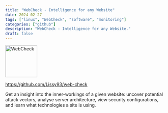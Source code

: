 ```yaml
---
title: "WebCheck - Intelligence for any Website"
date: 2024-02-27
tags: ["linux", "WebCheck", "software", "monitoring"]
categories: ["github"]
description: "WebCheck - Intelligence for any Website."
draft: false
---
```


<img src="https://camo.githubusercontent.com/e081ebebf2ef1dbe9ecffa081063db7c9f696e5913d75699f7d2968a186d0d72/68747470733a2f2f692e6962622e636f2f7131675a4e32702f7765622d636865636b2d6c6f676f2e706e67" alt="WebCheck" width="100" height="100">

https://github.com/Lissy93/web-check

Get an insight into the inner-workings of a given website: uncover potential attack vectors, analyse server architecture, view security configurations, and learn what technologies a site is using.
